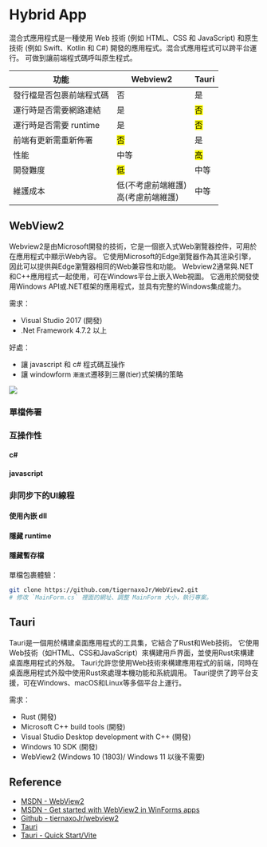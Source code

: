 # Hybrid App
混合式應用程式是一種使用 Web 技術 (例如 HTML、CSS 和 JavaScript) 和原生技術 (例如 Swift、Kotlin 和 C#) 開發的應用程式。混合式應用程式可以跨平台運行。
可做到讓前端程式碼呼叫原生程式。

| 功能                     | Webview2                                | Tauri            |
| ------------------------ | --------------------------------------- | ---------------- |
| 發行檔是否包裹前端程式碼 | 否                                      | 是               |
| 運行時是否需要網路連結   | 是                                      | <mark>否 </mark> |
| 運行時是否需要 runtime   | 是                                      | <mark>否</mark>  |
| 前端有更新需重新佈署     | <mark>否</mark>                         | 是               |
| 性能                     | 中等                                    | <mark>高 </mark> |
| 開發難度                 | <mark>低</mark>                         | 中等             |
| 維護成本                 | 低(不考慮前端維護)<br> 高(考慮前端維護) | 中等             |

## WebView2
Webview2是由Microsoft開發的技術，它是一個嵌入式Web瀏覽器控件，可用於在應用程式中顯示Web內容。
它使用Microsoft的Edge瀏覽器作為其渲染引擎，因此可以提供與Edge瀏覽器相同的Web兼容性和功能。
Webview2通常與.NET和C++應用程式一起使用，可在Windows平台上嵌入Web視圖。
它適用於開發使用Windows API或.NET框架的應用程式，並具有完整的Windows集成能力。  

需求：
- Visual Studio 2017 (開發)
- .Net Framework 4.7.2 以上

好處：  
 - 讓 javascript 和 c# 程式碼互操作
 - 讓 windowform `漸進式`遷移到三層(tier)式架構的策略

![](https://learn.microsoft.com/en-us/microsoft-edge/webview2/index-images/what-webview.png)

### 單檔佈署
### 互操作性
#### c# 
#### javascript 
### 非同步下的UI線程
#### 使用內嵌 dll
#### 隱藏 runtime
#### 隱藏暫存檔
單檔包裹體驗：
```bash
git clone https://github.com/tigernaxoJr/WebView2.git
# 修改 `MainForm.cs` 裡面的網址、調整 MainForm 大小，執行專案。
```

## Tauri
Tauri是一個用於構建桌面應用程式的工具集，它結合了Rust和Web技術。
它使用Web技術（如HTML、CSS和JavaScript）來構建用戶界面，並使用Rust來構建桌面應用程式的外殼。
Tauri允許您使用Web技術來構建應用程式的前端，同時在桌面應用程式外殼中使用Rust來處理本機功能和系統調用。
Tauri提供了跨平台支援，可在Windows、macOS和Linux等多個平台上運行。

需求：
- Rust (開發)
- Microsoft C++ build tools (開發)
- Visual Studio Desktop development with C++ (開發)
- Windows 10 SDK (開發)
- WebView2 (Windows 10 (1803)/ Windows 11 以後不需要)

## Reference
- [MSDN - WebView2](https://learn.microsoft.com/en-us/microsoft-edge/webview2/)
- [MSDN - Get started with WebView2 in WinForms apps](https://learn.microsoft.com/en-us/microsoft-edge/webview2/get-started/winforms)
- [Github - tiernaxoJr/webview2](https://github.com/tigernaxoJr/WebView2)
- [Tauri](https://tauri.app/)
- [Tauri - Quick Start/Vite](https://tauri.app/v1/guides/getting-started/setup/vite)